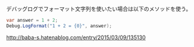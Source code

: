 デバッグログでフォーマット文字列を使いたい場合は以下のメソッドを使う。

```csharp
var answer = 1 + 2;
Debug.LogFormat("1 + 2 = {0}", answer);
```

http://baba-s.hatenablog.com/entry/2015/03/09/135130
